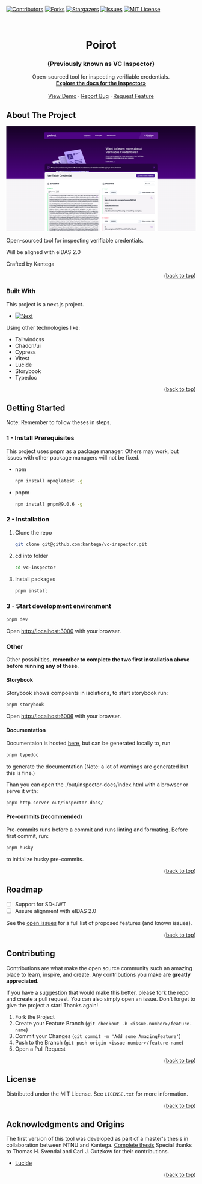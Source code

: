 <a name="readme-top"></a>
[![Contributors][contributors-shield]][contributors-url]
[![Forks][forks-shield]][forks-url]
[![Stargazers][stars-shield]][stars-url]
[![Issues][issues-shield]][issues-url]
[![MIT License][license-shield]][license-url]

<!-- PROJECT LOGO -->
<br />
<div align="center">
  <h1 align="center">Poirot</h1>
  <h3 align="center">(Previously known as VC Inspector)</h3>

  <p align="center">
    Open-sourced tool for inspecting verifiable credentials.
    <br />
    <a href="https://kantega.github.io/vc-inspector/inspector-docs/index.html"><strong>Explore the docs for the inspector»</strong></a>
    <br />
    <br />
    <a href="https://kantega.github.io/vc-inspector/">View Demo</a>
    ·
    <a href="https://github.com/kantega/vc-inspector/issues/new?labels=bug&template=reported-bug.yaml">Report Bug</a>
    ·
    <a href="https://github.com/kantega/vc-inspector/issues/new?labels=feature&template=feature-request.yaml">Request Feature </a>
  </p>
</div>

<!-- ABOUT THE PROJECT -->

## About The Project

[![VC inspector Screen Shot][product-screenshot]](https://poirot.id)

Open-sourced tool for inspecting verifiable credentials.

Will be aligned with eIDAS 2.0

<stong>Crafted by Kantega</stong>

<p align="right">(<a href="#readme-top">back to top</a>)</p>

### Built With

This project is a next.js project.

- [![Next][Next.js]][Next-url]

Using other technologies like:

- Tailwindcss
- Chadcn/ui
- Cypress
- Vitest
- Lucide
- Storybook
- Typedoc

<p align="right">(<a href="#readme-top">back to top</a>)</p>

<!-- GETTING STARTED -->

## Getting Started

Note: Remember to follow theses in steps.

### 1 - Install Prerequisites

This project uses pnpm as a package manager. Others may work, but issues with other package managers will not be fixed.

- npm
  ```sh
  npm install npm@latest -g
  ```
- pnpm
  ```sh
  npm install pnpm@9.0.6 -g
  ```

### 2 - Installation

1. Clone the repo
   ```sh
   git clone git@github.com:kantega/vc-inspector.git
   ```
2. cd into folder
   ```sh
   cd vc-inspector
   ```
3. Install packages
   ```sh
   pnpm install
   ```

### 3 - Start development environment

```sh
pnpm dev
```

Open [http://localhost:3000](http://localhost:3000) with your browser.

### Other

Other possibilties, <b>remember to complete the two first installation above before running any of these</b>.

#### Storybook

Storybook shows compoents in isolations, to start storybook run:

```sh
pnpm storybook
```

Open [http://localhost:6006](http://localhost:6006) with your browser.

#### Documentation

Documentaion is hosted <a href="https://kantega.github.io/vc-inspector/inspector-docs/index.html">here</a>, but can be generated locally to, run

```sh
pnpm typedoc
```

to generate the documentation (Note: a lot of warnings are generated but this is fine.)

Than you can open the ./out/inspector-docs/index.html with a browser or serve it with:

```sh
pnpx http-server out/inspector-docs/
```

#### Pre-commits (recommended)

Pre-commits runs before a commit and runs linting and formating.
Before first commit, run:

```bash
pnpm husky
```

to initialize husky pre-commits.

<p align="right">(<a href="#readme-top">back to top</a>)</p>

## Roadmap

- [ ] Support for SD-JWT
- [ ] Assure alignment with eIDAS 2.0

See the [open issues](https://github.com/kantega/vc-inspector/issues) for a full list of proposed features (and known issues).

<p align="right">(<a href="#readme-top">back to top</a>)</p>

## Contributing

Contributions are what make the open source community such an amazing place to learn, inspire, and create. Any contributions you make are **greatly appreciated**.

If you have a suggestion that would make this better, please fork the repo and create a pull request. You can also simply open an issue.
Don't forget to give the project a star! Thanks again!

1. Fork the Project
2. Create your Feature Branch (`git checkout -b <issue-number>/feature-name`)
3. Commit your Changes (`git commit -m 'Add some AmazingFeature'`)
4. Push to the Branch (`git push origin <issue-number>/feature-name`)
5. Open a Pull Request

<p align="right">(<a href="#readme-top">back to top</a>)</p>

## License

Distributed under the MIT License. See `LICENSE.txt` for more information.

<p align="right">(<a href="#readme-top">back to top</a>)</p>

## Acknowledgments and Origins

The first version of this tool was developed as part of a master's thesis in collaboration between NTNU and Kantega. [Complete thesis](https://ntnuopen.ntnu.no/ntnu-xmlui/handle/11250/3137516)
Special thanks to Thomas H. Svendal and Carl J. Gutzkow for their contributions.

- [Lucide](https://lucide.dev/)

<p align="right">(<a href="#readme-top">back to top</a>)</p>

<!-- MARKDOWN LINKS & IMAGES -->
<!-- https://www.markdownguide.org/basic-syntax/#reference-style-links -->

[contributors-shield]: https://img.shields.io/github/contributors/kantega/vc-inspector.svg?style=for-the-badge
[contributors-url]: https://github.com/kantega/vc-inspector/graphs/contributors
[forks-shield]: https://img.shields.io/github/forks/kantega/vc-inspector.svg?style=for-the-badge
[forks-url]: https://github.com/kantega/vc-inspector/network/members
[stars-shield]: https://img.shields.io/github/stars/kantega/vc-inspector.svg?style=for-the-badge
[stars-url]: https://github.com/kantega/vc-inspector/stargazers
[issues-shield]: https://img.shields.io/github/issues/kantega/vc-inspector.svg?style=for-the-badge
[issues-url]: https://github.com/kantega/vc-inspector/issues
[license-shield]: https://img.shields.io/github/license/kantega/vc-inspector.svg?style=for-the-badge
[license-url]: https://github.com/kantega/vc-inspector/blob/main/LICENSE.txt
[product-screenshot]: images/screenshot.png
[Next.js]: https://img.shields.io/badge/next.js-000000?style=for-the-badge&logo=nextdotjs&logoColor=white
[Next-url]: https://nextjs.org/
